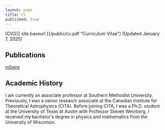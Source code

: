 ```yaml
---
layout: page
title: CV
published: true
---
```

[CV]({{ site.baseurl }}/public/cv.pdf "Curriculum Vitae") (Updated January 7, 2025)

## Publications

[inSpire](http://inspirehep.net/search?p=exactauthor%3AJoel.Meyers.1 "inSpire Publication List")

## Academic History

I am currently an associate professor at Southern Methodist University.  Previously, I was a senior research associate at the Canadian Institute for Theoretical Astrophysics (CITA).  Before joining CITA, I was a Ph.D. student at the University of Texas at Austin with Professor Steven Weinberg.  I received my bachelor's degree in physics and mathematics from the University of Wisconsin.
